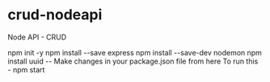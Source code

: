 # crud-nodeapi
Node API - CRUD

npm init -y
npm install --save express
npm install --save-dev nodemon
npm install uuid
-- Make changes in your package.json file from here
To run this - npm start